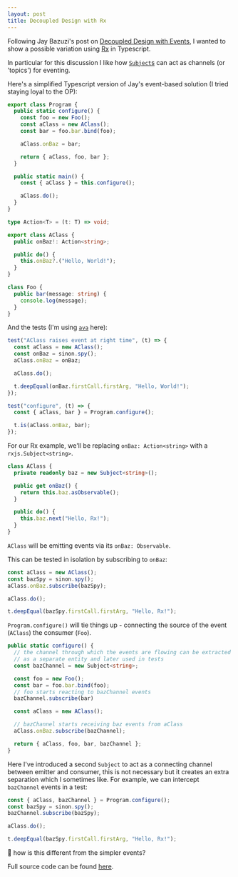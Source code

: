 ```yaml
---
layout: post
title: Decoupled Design with Rx
---
```


Following Jay Bazuzi's post on [Decoupled Design with Events](https://jay.bazuzi.com/Decoupled-Design/), I wanted to show a possible variation using [Rx](https://reactivex.io/) in Typescript.

In particular for this discussion I like how [`Subject`s](https://reactivex.io/documentation/subject.html) can act as channels (or 'topics') for eventing.

Here's a simplified Typescript version of Jay's event-based solution (I tried staying loyal to the OP):

```ts
export class Program {
  public static configure() {
    const foo = new Foo();
    const aClass = new AClass();
    const bar = foo.bar.bind(foo);

    aClass.onBaz = bar;

    return { aClass, foo, bar };
  }

  public static main() {
    const { aClass } = this.configure();

    aClass.do();
  }
}

type Action<T> = (t: T) => void;

export class AClass {
  public onBaz!: Action<string>;

  public do() {
    this.onBaz?.("Hello, World!");
  }
}

class Foo {
  public bar(message: string) {
    console.log(message);
  }
}
```

And the tests (I'm using [`ava`](https://github.com/avajs/ava) here):

```ts
test("AClass raises event at right time", (t) => {
  const aClass = new AClass();
  const onBaz = sinon.spy();
  aClass.onBaz = onBaz;

  aClass.do();

  t.deepEqual(onBaz.firstCall.firstArg, "Hello, World!");
});

test("configure", (t) => {
  const { aClass, bar } = Program.configure();

  t.is(aClass.onBaz, bar);
});
```

For our Rx example, we'll be replacing `onBaz: Action<string>` with a `rxjs.Subject<string>`.

```ts
class AClass {
  private readonly baz = new Subject<string>();

  public get onBaz() {
    return this.baz.asObservable();
  }

  public do() {
    this.baz.next("Hello, Rx!");
  }
}
```

`AClass` will be emitting events via its `onBaz: Observable`.

This can be tested in isolation by subscribing to `onBaz`:

```ts
const aClass = new AClass();
const bazSpy = sinon.spy();
aClass.onBaz.subscribe(bazSpy);

aClass.do();

t.deepEqual(bazSpy.firstCall.firstArg, "Hello, Rx!");
```

`Program.configure()` will tie things up - connecting the source of the event (`AClass`) the consumer (`Foo`).

```ts
public static configure() {
  // the channel through which the events are flowing can be extracted
  // as a separate entity and later used in tests
  const bazChannel = new Subject<string>;

  const foo = new Foo();
  const bar = foo.bar.bind(foo);
  // foo starts reacting to bazChannel events
  bazChannel.subscribe(bar)

  const aClass = new AClass();

  // bazChannel starts receiving baz events from aClass
  aClass.onBaz.subscribe(bazChannel);

  return { aClass, foo, bar, bazChannel };
}
```

Here I've introduced a second `Subject` to act as a connecting channel between emitter and consumer, this is not necessary but it creates an extra separation which I sometimes like. For example, we can intercept `bazChannel` events in a test:

```ts
const { aClass, bazChannel } = Program.configure();
const bazSpy = sinon.spy();
bazChannel.subscribe(bazSpy);

aClass.do();

t.deepEqual(bazSpy.firstCall.firstArg, "Hello, Rx!");
```

🤔 how is this different from the simpler events?

Full source code can be found [here](https://github.com/nitsanavni/katas/tree/main/jayb-decoupled-design-with-events).
